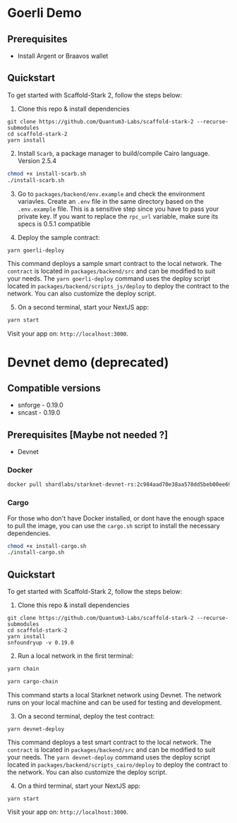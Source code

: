 # Goerli Demo

## Prerequisites

- Install Argent or Braavos wallet

## Quickstart

To get started with Scaffold-Stark 2, follow the steps below:

1. Clone this repo & install dependencies

```
git clone https://github.com/Quantum3-Labs/scaffold-stark-2 --recurse-submodules
cd scaffold-stark-2
yarn install
```

2. Install `Scarb`, a package manager to build/compile Cairo language. Version 2.5.4

```bash
chmod +x install-scarb.sh
./install-scarb.sh
```

3. Go to `packages/backend/env.example` and check the environment variavles. Create an `.env` file in the same directory based on the `.env.example` file. This is a sensitive step since you have to pass your private key. If you want to replace the `rpc_url` variable, make sure its specs is 0.5.1
   compatible

4. Deploy the sample contract:

```bash
yarn goerli-deploy
```

This command deploys a sample smart contract to the local network. The `contract` is located in `packages/backend/src` and can be modified to suit your needs. The `yarn goerli-deploy` command uses the deploy script located in `packages/backend/scripts_js/deploy` to deploy the contract to the network. You can also customize the deploy script.

5. On a second terminal, start your NextJS app:

```bash
yarn start
```

Visit your app on: `http://localhost:3000`.

# Devnet demo (deprecated)

## Compatible versions

- snforge - 0.19.0
- sncast - 0.19.0

## Prerequisites [Maybe not needed ?]

- Devnet

### Docker

```bash
docker pull shardlabs/starknet-devnet-rs:2c984aad70e38aa578dd5beb00ee6908ad3952b0-seed0
```

### Cargo

For those who don't have Docker installed, or dont have the enough space to pull the image, you can use the `cargo.sh` script to install the necessary dependencies.

```bash
chmod +x install-cargo.sh
./install-cargo.sh
```

## Quickstart

To get started with Scaffold-Stark 2, follow the steps below:

1. Clone this repo & install dependencies

```
git clone https://github.com/Quantum3-Labs/scaffold-stark-2 --recurse-submodules
cd scaffold-stark-2
yarn install
snfoundryup -v 0.19.0
```

2. Run a local network in the first terminal:

```bash
yarn chain
```

```bash
yarn cargo-chain
```

This command starts a local Starknet network using Devnet. The network runs on your local machine and can be used for testing and development.

3. On a second terminal, deploy the test contract:

```
yarn devnet-deploy
```

This command deploys a test smart contract to the local network. The `contract` is located in `packages/backend/src` and can be modified to suit your needs. The `yarn devnet-deploy` command uses the deploy script located in `packages/backend/scripts_cairo/deploy` to deploy the contract to the network. You can also customize the deploy script.

4. On a third terminal, start your NextJS app:

```
yarn start
```

Visit your app on: `http://localhost:3000`.

